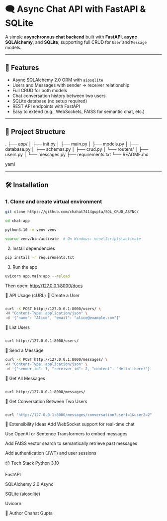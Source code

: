 # 🗨️ Async Chat API with FastAPI & SQLite

A simple **asynchronous chat backend** built with **FastAPI**, **async SQLAlchemy**, and **SQLite**, supporting full CRUD for `User` and `Message` models.

---

## 🚀 Features

- Async SQLAlchemy 2.0 ORM with `aiosqlite`
- Users and Messages with sender → receiver relationship
- Full CRUD for both models
- Chat conversation history between two users
- SQLite database (no setup required)
- REST API endpoints with FastAPI
- Easy to extend (e.g., WebSockets, FAISS for semantic chat, etc.)

---

## 📁 Project Structure

.
├── app/
│ ├── init.py
│ ├── main.py
│ ├── models.py
│ ├── database.py
│ ├── schemas.py
│ ├── crud.py
│ └── routers/
│ ├── users.py
│ └── messages.py
├── requirements.txt
└── README.md

yaml


---

## 🛠️ Installation

### 1. Clone and create virtual environment

```bash
git clone https://github.com/chahat7414gupta/SQL_CRUD_ASYNC/
```
```bash
cd chat-app
```
```bash
python3.10 -m venv venv
```
```bash
source venv/bin/activate  # On Windows: venv\Scripts\activate
```
2. Install dependencies
```bash
pip install -r requirements.txt
```
3. Run the app
```bash
uvicorn app.main:app --reload
```
Then open: http://127.0.0.1:8000/docs

💬 API Usage (cURL)
👤 Create a User
```bash

curl -X POST http://127.0.0.1:8000/users/ \
-H "Content-Type: application/json" \
-d '{"name": "Alice", "email": "alice@example.com"}'
```
👤 List Users
```bash

curl http://127.0.0.1:8000/users/
```
💌 Send a Message
```bash
curl -X POST http://127.0.0.1:8000/messages/ \
-H "Content-Type: application/json" \
-d '{"sender_id": 1, "receiver_id": 2, "content": "Hello there!"}'
```
💌 Get All Messages
```bash

curl http://127.0.0.1:8000/messages/
```
🔁 Get Conversation Between Two Users
```bash

curl "http://127.0.0.1:8000/messages/conversation?user1=1&user2=2"
```
🧠 Extensibility Ideas
Add WebSocket support for real-time chat

Use OpenAI or Sentence Transformers to embed messages

Add FAISS vector search to semantically retrieve past messages

Add authentication (JWT) and user sessions

📦 Tech Stack
Python 3.10

FastAPI

SQLAlchemy 2.0 Async

SQLite (aiosqlite)

Uvicorn

👤 Author
Chahat Gupta


